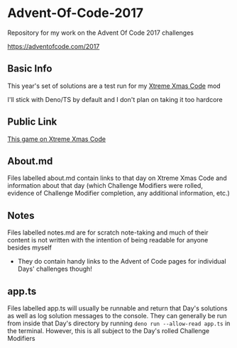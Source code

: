 # Advent-Of-Code-2017

Repository for my work on the Advent Of Code 2017 challenges

https://adventofcode.com/2017

## Basic Info

This year's set of solutions are a test run for my [Xtreme Xmas Code](https://github.com/kaBeech/xtreme-xmas-code) mod

I'll stick with Deno/TS by default and I don't plan on taking it too hardcore

## Public Link

[This game on Xtreme Xmas Code](https://www.xtremexmascode.com/game/public/32/)

## About.md

Files labelled about.md contain links to that day on Xtreme Xmas Code and information about that day (which Challenge Modifiers were rolled, evidence of Challenge Modifier completion, any additional information, etc.)

## Notes

Files labelled notes.md are for scratch note-taking and much of their
content is not written with the intention of being readable for anyone besides
myself

- They do contain handy links to the Advent of Code pages for individual Days' challenges
  though!

## app.ts

Files labelled app.ts will usually be runnable and return that Day's solutions as well as log solution messages to the console. They can generally be run from inside that Day's
directory by running `deno run --allow-read app.ts` in the terminal. However, this is all subject to the Day's rolled Challenge Modifiers

